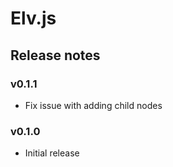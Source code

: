 Elv.js
======

Release notes
-------------

### v0.1.1

 * Fix issue with adding child nodes

### v0.1.0

 * Initial release
